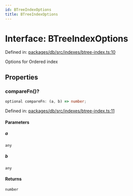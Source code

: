 ```yaml
---
id: BTreeIndexOptions
title: BTreeIndexOptions
---
```


<!-- DO NOT EDIT: this page is autogenerated from the type comments -->

# Interface: BTreeIndexOptions

Defined in: [packages/db/src/indexes/btree-index.ts:10](https://github.com/TanStack/db/blob/main/packages/db/src/indexes/btree-index.ts#L10)

Options for Ordered index

## Properties

### compareFn()?

```ts
optional compareFn: (a, b) => number;
```

Defined in: [packages/db/src/indexes/btree-index.ts:11](https://github.com/TanStack/db/blob/main/packages/db/src/indexes/btree-index.ts#L11)

#### Parameters

##### a

`any`

##### b

`any`

#### Returns

`number`
